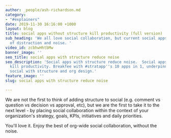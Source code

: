 ```yaml
---
author: _people/ash-richardson.md
category:
- "#explainers"
date: 2019-11-30 16:16:00 +1000
layout: blog
title: social apps without structure kill productivity (full version)
sub_heading: 'We all love social collaboration, but current social apps are a firehose
  of distraction and noise. '
video_id: zcbhwHhtbMw
banner_image: ''
seo_title: social apps with structure reduce noise
seo_description: 'Social apps with structure reduce noise.  Social apps without structure
  kill productivity. Breakfee with #stratapp''s 10 apps in 1, underpinned by unique
  social with structure and org design.'
feature_image: ''
slug: social apps with structure reduce noise

---
```

We are not the first to think of adding structure to social (e.g. comment vs question vs decision vs approval, etc), but we are the first to take it to the next level - by placing social collaboration within the context of your organization's strategy, goals, KPIs, initiatives and daily priorities.

You'll love it.  Enjoy the best of org-wide social collaboration, without the noise.